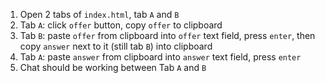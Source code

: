 1. Open 2 tabs of `index.html`, tab `A` and `B`
1. Tab `A`: click `offer` button, copy `offer` to clipboard
1. Tab `B`: paste `offer` from clipboard into `offer` text field, press `enter`, then copy `answer` next to it (still tab `B`) into clipboard
1. Tab `A`: paste `answer` from clipboard into `answer` text field, press `enter`
1. Chat should be working between Tab `A` and `B`
